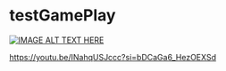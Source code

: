 # testGamePlay

[![IMAGE ALT TEXT HERE](https://img.youtube.com/vi/bDCaGa6_HezOEXSd/0.jpg)](https://www.youtube.com/watch?v=YOUTUBE_VIDEO_ID_HERE)

https://youtu.be/INahqUSJccc?si=bDCaGa6_HezOEXSd
